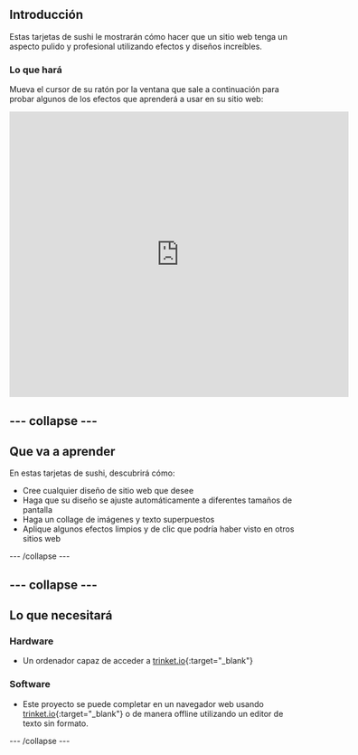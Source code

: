 ## Introducción

Estas tarjetas de sushi le mostrarán cómo hacer que un sitio web tenga un aspecto pulido y profesional utilizando efectos y diseños increíbles.

### Lo que hará

Mueva el cursor de su ratón por la ventana que sale a continuación para probar algunos de los efectos que aprenderá a usar en su sitio web:

<div class="trinket">
  <iframe src="https://trinket.io/embed/html/643a5cabdc?outputOnly=true&start=result" width="600" height="505" frameborder="0" marginwidth="0" marginheight="0" allowfullscreen>
  </iframe>
  <!-- <img src="images/magazine-final.png"> -->
</div>

## \--- collapse \---

## Que va a aprender

En estas tarjetas de sushi, descubrirá cómo:

+ Cree cualquier diseño de sitio web que desee
+ Haga que su diseño se ajuste automáticamente a diferentes tamaños de pantalla
+ Haga un collage de imágenes y texto superpuestos
+ Aplique algunos efectos limpios y de clic que podría haber visto en otros sitios web

\--- /collapse \---

## \--- collapse \---

## Lo que necesitará

### Hardware

+ Un ordenador capaz de acceder a [trinket.io](https://trinket.io){:target="_blank"}

### Software

+ Este proyecto se puede completar en un navegador web usando [trinket.io](https://trinket.io){:target="_blank"} o de manera offline utilizando un editor de texto sin formato.

\--- /collapse \---